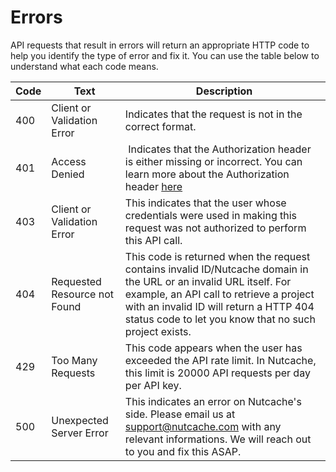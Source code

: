 # Errors

API requests that result in errors will return an appropriate HTTP code to help you identify the type of error and fix it. You can use the table below to understand what each code means. 

Code | Text | Description
----------------- | ---------------- | -----------
400 | Client or Validation Error | Indicates that the request is not in the correct format.
401 | Access Denied | Indicates that the Authorization header is either missing or incorrect. You can learn more about the Authorization header [here](#authentication)
403 | Client or Validation Error | This indicates that the user whose credentials were used in making this request was not authorized to perform this API call.
404 | Requested Resource not Found | This code is returned when the request contains invalid ID/Nutcache domain in the URL or an invalid URL itself. For example, an API call to retrieve a project with an invalid ID will return a HTTP 404 status code to let you know that no such project exists.
429 | Too Many Requests | This code appears when the user has exceeded the API rate limit. In Nutcache, this limit is 20000 API requests per day per API key.
500 | Unexpected Server Error | This indicates an error on Nutcache's side. Please email us at <a href="mailto:support@nutcache.com">support@nutcache.com</a> with any relevant informations. We will reach out to you and fix this ASAP.
